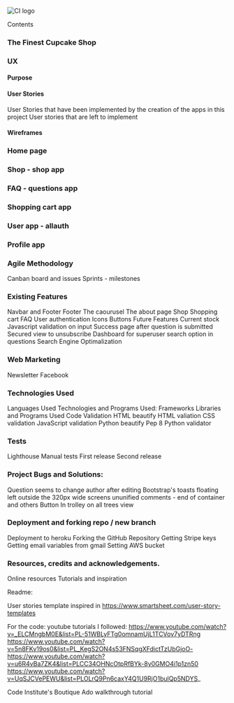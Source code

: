 ![CI logo](https://codeinstitute.s3.amazonaws.com/fullstack/ci_logo_small.png)


Contents
### The Finest Cupcake Shop
### UX
#### Purpose
#### User Stories
User Stories that have been implemented by the creation of the apps in this project
User stories that are left to implement
#### Wireframes
### Home page
### Shop - shop app
### FAQ - questions app
### Shopping cart app
### User app - allauth
### Profile app

### Agile Methodology
Canban board and issues
Sprints - milestones

### Existing Features
Navbar and Footer
Footer
The caourusel
The about page
Shop
Shopping cart
FAQ
User authentication
Icons
Buttons
Future Features
Current stock
Javascript validation on input
Success page after question is submitted
Secured view to unsubscribe
Dashboard for superuser
search option in questions
Search Engine Optimalization

### Web Marketing
Newsletter
Facebook

### Technologies Used
Languages Used
Technologies and Programs Used:
Frameworks Libraries and Programs Used
Code Validation
HTML beautify
HTML valiation
CSS validation
JavaScript validation
Python beautify
Pep 8
Python validator
### Tests
Lighthouse
Manual tests
First release
Second release
### Project Bugs and Solutions:
 

Question seems to change author after editing
Bootstrap's toasts floating left outside the 320px wide screens
ununified comments - end of container and others
Button In trolley on all trees view
### Deployment and forking repo / new branch
Deployment to heroku
Forking the GitHub Repository
Getting Stripe keys
Getting email variables from gmail
Setting AWS bucket



### Resources, credits and acknowledgements. 
Online resources
Tutorials and inspiration

Readme: 

User stories template inspired in https://www.smartsheet.com/user-story-templates

For the code: 
youtube tutorials I followed:
https://www.youtube.com/watch?v=_ELCMngbM0E&list=PL-51WBLyFTg0omnamUjL1TCVov7yDTRng
https://www.youtube.com/watch?v=5n8FKv19os0&list=PL_KegS2ON4s53FNSqgXFdictTzUbGjoO-
https://www.youtube.com/watch?v=u6R4vBa7ZK4&list=PLCC34OHNcOtpRfBYk-8y0GMO4i1p1zn50
https://www.youtube.com/watch?v=UqSJCVePEWU&list=PLOLrQ9Pn6caxY4Q1U9RjO1bulQp5NDYS_

Code Institute's Boutique Ado walkthrough tutorial